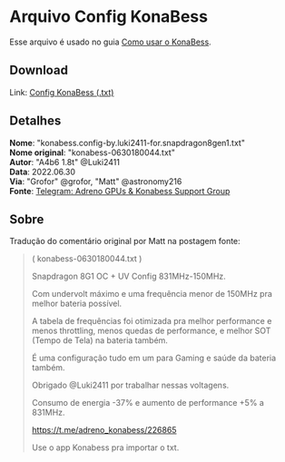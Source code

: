 # Arquivo Config KonaBess
Esse arquivo é usado no guia [Como usar o KonaBess](como-usar-o-konabess.md).

## Download
Link: [Config KonaBess (.txt)](../../../raw/main/files/konabess.config-by.luki2411-for.snapdragon8gen1.txt)

## Detalhes
**Nome**: "konabess.config-by.luki2411-for.snapdragon8gen1.txt"  
**Nome original**: "konabess-0630180044.txt"  
**Autor**: "A4b6 1.8t" @Luki2411  
**Data**: 2022.06.30  
**Via**: "Grofor" @grofor, "Matt" @astronomy216  
**Fonte**: [Telegram: Adreno GPUs & Konabess Support Group](https://t.me/adreno_konabess/233940)

## Sobre
Tradução do comentário original por Matt na postagem fonte:

> ( konabess-0630180044.txt )
> 
> Snapdragon 8G1 OC + UV Config 831MHz-150MHz.
> 
> Com undervolt máximo e uma frequência menor de 150MHz pra melhor bateria possível.
> 
> A tabela de frequências foi otimizada pra melhor performance e menos throttling, menos quedas de performance, e melhor SOT (Tempo de Tela) na bateria também.
> 
> É uma configuração tudo em um para Gaming e saúde da bateria também.
> 
> Obrigado @Luki2411 por trabalhar nessas voltagens.
> 
> Consumo de energia -37% e aumento de performance +5% a 831MHz.
> 
> https://t.me/adreno_konabess/226865
> 
> Use o app Konabess pra importar o txt.